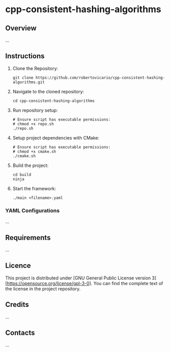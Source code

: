 # cpp-consistent-hashing-algorithms

## Overview

...

## Instructions

1. Clone the Repository:

    ```shell
    git clone https://github.com/robertovicario/cpp-consistent-hashing-algorithms.git
    ```

2. Navigate to the cloned repository:

    ```shell
    cd cpp-consistent-hashing-algorithms
    ```
   
3. Run repository setup:

    ```shell
    # Ensure script has executable permissions:
    # chmod +x repo.sh
    ./repo.sh
    ```

4. Setup project dependencies with CMake:

    ```shell
    # Ensure script has executable permissions:
    # chmod +x cmake.sh
    ./cmake.sh
    ```

5. Build the project:

    ```shell
    cd build
    ninja
    ```

6. Start the framework:

    ```shell
    ./main <filename>.yaml
    ```

### YAML Configurations

...

## Requirements

...

## Licence

This project is distributed under [GNU General Public License version 3][https://opensource.org/license/gpl-3-0]. You can find the complete text of the license in the project repository.

## Credits

...

## Contacts

...